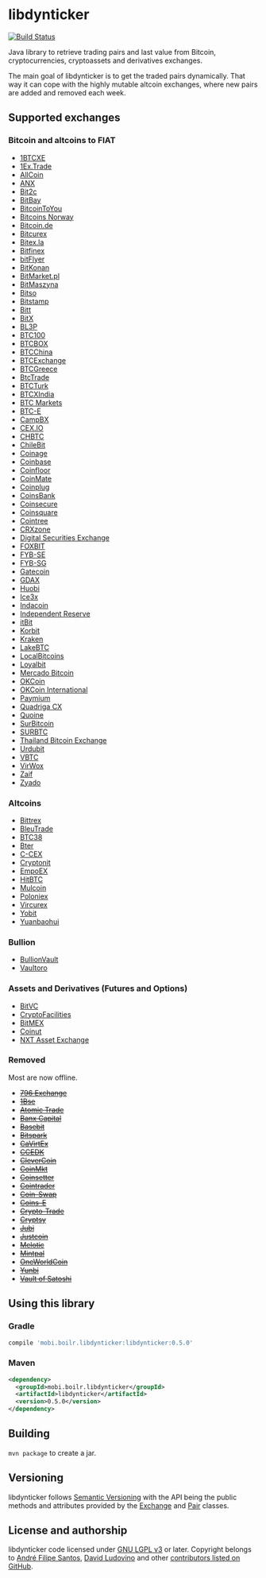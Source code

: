 # libdynticker

[![Build Status](http://ci.boilr.mobi/job/libdynticker/badge/icon)](http://ci.boilr.mobi/job/libdynticker/)

Java library to retrieve trading pairs and last value from Bitcoin, cryptocurrencies, cryptoassets and derivatives exchanges.

The main goal of libdynticker is to get the traded pairs dynamically. That way it can cope with the highly mutable altcoin exchanges, where new pairs are added and removed each week.

## Supported exchanges

### Bitcoin and altcoins to FIAT
* [1BTCXE](https://1btcxe.com)
* [1Ex.Trade](https://1ex.trade)
* [AllCoin](https://www.allcoin.com)
* [ANX](https://anxpro.com)
* [Bit2c](https://www.bit2c.co.il)
* [BitBay](https://bitbay.pl)
* [BitcoinToYou](https://www.bitcointoyou.com)
* [Bitcoins Norway](https://bitcoinsnorway.com)
* [Bitcoin.de](https://www.bitcoin.de)
* [Bitcurex](http://bitcurex.com)
* [Bitex.la](https://bitex.la)
* [Bitfinex](https://www.bitfinex.com)
* [bitFlyer](https://bitflyer.jp)
* [BitKonan](https://bitkonan.com)
* [BitMarket.pl](https://www.bitmarket.pl)
* [BitMaszyna](https://bitmaszyna.pl)
* [Bitso](https://bitso.com)
* [Bitstamp](https://www.bitstamp.net)
* [Bitt](https://www.bitt.com)
* [BitX](https://bitx.co/exchange)
* [BL3P](https://bl3p.eu)
* [BTC100](https://www.btc100.com)
* [BTCBOX](https://www.btcbox.co.jp)
* [BTCChina](https://btcchina.com)
* [BTCExchange](https://www.btcexchange.ph)
* [BTCGreece](https://www.btcgreece.com)
* [BtcTrade](https://www.btctrade.com)
* [BTCTurk](https://www.btcturk.com)
* [BTCXIndia](https://btcxindia.com)
* [BTC Markets](https://btcmarkets.net)
* [BTC-E](https://btc-e.com)
* [CampBX](http://campbx.com)
* [CEX.IO](http://cex.io)
* [CHBTC](https://www.chbtc.com)
* [ChileBit](https://chilebit.net)
* [Coinage](https://coinage.ph)
* [Coinbase](https://exchange.coinbase.com)
* [Coinfloor](https://www.coinfloor.co.uk/exchange)
* [CoinMate](http://coinmate.io)
* [Coinplug](https://www.coinplug.com)
* [CoinsBank](https://coinsbank.com/exchange)
* [Coinsecure](https://coinsecure.in)
* [Coinsquare](https://coinsquare.io)
* [Cointree](https://www.cointree.com.au)
* [CRXzone](https://www.crxzone.com)
* [Digital Securities Exchange](https://dsx.uk)
* [FOXBIT](https://foxbit.com.br)
* [FYB-SE](https://www.fybse.se)
* [FYB-SG](https://fybsg.com)
* [Gatecoin](https://www.gatecoin.com)
* [GDAX](https://www.gdax.com)
* [Huobi](https://www.huobi.com)
* [Ice3x](https://ice3x.co.za)
* [Indacoin](https://indacoin.com/inner)
* [Independent Reserve](https://www.independentreserve.com)
* [itBit](https://www.itbit.com)
* [Korbit](https://www.korbit.co.kr)
* [Kraken](https://www.kraken.com)
* [LakeBTC](http://lakebtc.com)
* [LocalBitcoins](https://localbitcoins.com)
* [Loyalbit](https://www.loyalbit.com)
* [Mercado Bitcoin](https://www.mercadobitcoin.com.br)
* [OKCoin](https://www.okcoin.cn)
* [OKCoin International](https://www.okcoin.com)
* [Paymium](https://paymium.com)
* [Quadriga CX](https://www.quadrigacx.com)
* [Quoine](https://www.quoine.com)
* [SurBitcoin](https://surbitcoin.com)
* [SURBTC](https://www.surbtc.com)
* [Thailand Bitcoin Exchange](https://bx.in.th)
* [Urdubit](https://urdubit.com)
* [VBTC](https://vbtc.vn)
* [VirWox](https://www.virwox.com)
* [Zaif](https://zaif.jp)
* [Zyado](https://www.zyado.com)

### Altcoins
* [Bittrex](https://bittrex.com)
* [BleuTrade](https://bleutrade.com)
* [BTC38](http://www.btc38.com)
* [Bter](https://bter.com)
* [C-CEX](https://c-cex.com)
* [Cryptonit](https://cryptonit.net)
* [EmpoEX](https://empoex.com)
* [HitBTC](https://hitbtc.com)
* [Mulcoin](https://www.mulcoin.com)
* [Poloniex](https://www.poloniex.com)
* [Vircurex](https://vircurex.com)
* [Yobit](http://yobit.net)
* [Yuanbaohui](http://yuanbaohui.com)

### Bullion
* [BullionVault](https://www.bullionvault.com)
* [Vaultoro](https://www.vaultoro.com)

### Assets and Derivatives (Futures and Options)
* [BitVC](https://www.bitvc.com)
* [CryptoFacilities](https://www.cryptofacilities.com)
* [BitMEX](https://bitmex.com)
* [Coinut](https://coinut.com)
* [NXT Asset Exchange](http://wiki.nxtcrypto.org/wiki/Asset_Exchange)

### Removed
Most are now offline.

* [~~796 Exchange~~](https://796.com)
* [~~1Bse~~](https://www.1bse.com)
* [~~Atomic Trade~~](https://www.atomic-trade.com)
* [~~Banx Capital~~](https://www.banx.io)
* [~~Basebit~~](https://www.basebit.com.br)
* [~~Bitspark~~](https://bitspark.io)
* [~~CaVirtEx~~](https://www.cavirtex.com)
* [~~CCEDK~~](https://www.ccedk.com)
* [~~CleverCoin~~](https://clevercoin.com)
* [~~CoinMkt~~](https://coinmkt.com)
* [~~Coinsetter~~](https://www.coinsetter.com)
* [~~Cointrader~~](https://www.cointrader.net)
* [~~Coin-Swap~~](https://coin-swap.net)
* [~~Coins-E~~](http://coins-e.com)
* [~~Crypto-Trade~~](http://crypto-trade.com)
* [~~Cryptsy~~](https://cryptsy.com)
* [~~Jubi~~](http://www.jubi.com)
* [~~Justcoin~~](https://justcoin.com)
* [~~Melotic~~](https://www.melotic.com)
* [~~Mintpal~~](http://mintpal.com)
* [~~OneWorldCoin~~](https://www.oneworldcoin.com)
* [~~Yunbi~~](https://yunbi.com)
* [~~Vault of Satoshi~~](https://www.vaultofsatoshi.com)

## Using this library

### Gradle
```groovy
compile 'mobi.boilr.libdynticker:libdynticker:0.5.0'
```

### Maven
```xml
<dependency>
  <groupId>mobi.boilr.libdynticker</groupId>
  <artifactId>libdynticker</artifactId>
  <version>0.5.0</version>
</dependency>
```

## Building
 `mvn package` to create a jar.

## Versioning
libdynticker follows [Semantic Versioning](http://semver.org) with the API being the public methods and attributes provided by the [Exchange](/src/main/java/mobi/boilr/libdynticker/core/Exchange.java) and [Pair](/src/main/java/mobi/boilr/libdynticker/core/Pair.java) classes.

## License and authorship
libdynticker code licensed under [GNU LGPL v3](/LICENSE) or later. Copyright belongs to [André Filipe Santos](https://github.com/andrefbsantos), [David Ludovino](https://github.com/dllud) and other [contributors listed on GitHub](https://github.com/drpout/libdynticker/graphs/contributors).
